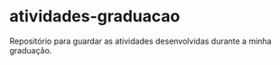 # atividades-graduacao
Repositório para guardar as atividades desenvolvidas durante a minha graduação.
